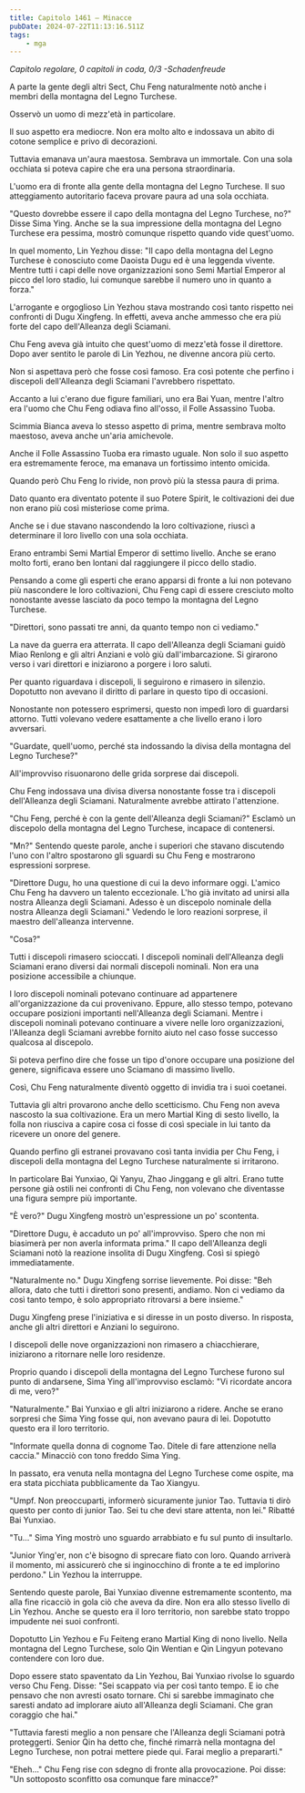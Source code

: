 ```yaml
---
title: Capitolo 1461 – Minacce
pubDate: 2024-07-22T11:13:16.511Z
tags:
    - mga
---
```



<em>Capitolo regolare,
0 capitoli in coda, 0/3
-Schadenfreude</em>


A parte la gente degli altri Sect, Chu Feng naturalmente notò anche i membri della montagna del Legno Turchese.


Osservò un uomo di mezz'età in particolare.


Il suo aspetto era mediocre. Non era molto alto e indossava un abito di cotone semplice e privo di decorazioni.


Tuttavia emanava un'aura maestosa. Sembrava un immortale. Con una sola occhiata si poteva capire che era una persona straordinaria.


L'uomo era di fronte alla gente della montagna del Legno Turchese. Il suo atteggiamento autoritario faceva provare paura ad una sola occhiata.


"Questo dovrebbe essere il capo della montagna del Legno Turchese, no?" Disse Sima Ying. Anche se la sua impressione della montagna del Legno Turchese era pessima, mostrò comunque rispetto quando vide quest'uomo.


In quel momento, Lin Yezhou disse: "Il capo della montagna del Legno Turchese è conosciuto come Daoista Dugu ed è una leggenda vivente. Mentre tutti i capi delle nove organizzazioni sono Semi Martial Emperor al picco del loro stadio, lui comunque sarebbe il numero uno in quanto a forza."


L'arrogante e orgoglioso Lin Yezhou stava mostrando così tanto rispetto nei confronti di Dugu Xingfeng. In effetti, aveva anche ammesso che era più forte del capo dell'Alleanza degli Sciamani.


Chu Feng aveva già intuito che quest'uomo di mezz'età fosse il direttore. Dopo aver sentito le parole di Lin Yezhou, ne divenne ancora più certo.


Non si aspettava però che fosse così famoso. Era così potente che perfino i discepoli dell'Alleanza degli Sciamani l'avrebbero rispettato.


Accanto a lui c'erano due figure familiari, uno era Bai Yuan, mentre l'altro era l'uomo che Chu Feng odiava fino all'osso, il Folle Assassino Tuoba.


Scimmia Bianca aveva lo stesso aspetto di prima, mentre sembrava molto maestoso, aveva anche un'aria amichevole.


Anche il Folle Assassino Tuoba era rimasto uguale. Non solo il suo aspetto era estremamente feroce, ma emanava un fortissimo intento omicida.


Quando però Chu Feng lo rivide, non provò più la stessa paura di prima.


Dato quanto era diventato potente il suo Potere Spirit, le coltivazioni dei due non erano più così misteriose come prima.


Anche se i due stavano nascondendo la loro coltivazione, riuscì a determinare il loro livello con una sola occhiata.


Erano entrambi Semi Martial Emperor di settimo livello. Anche se erano molto forti, erano ben lontani dal raggiungere il picco dello stadio.


Pensando a come gli esperti che erano apparsi di fronte a lui non potevano più nascondere le loro coltivazioni, Chu Feng capì di essere cresciuto molto nonostante avesse lasciato da poco tempo la montagna del Legno Turchese.


"Direttori, sono passati tre anni, da quanto tempo non ci vediamo."


La nave da guerra era atterrata. Il capo dell'Alleanza degli Sciamani guidò Miao Renlong e gli altri Anziani e volò giù dall'imbarcazione. Si girarono verso i vari direttori e iniziarono a porgere i loro saluti.


Per quanto riguardava i discepoli, li seguirono e rimasero in silenzio. Dopotutto non avevano il diritto di parlare in questo tipo di occasioni.


Nonostante non potessero esprimersi, questo non impedì loro di guardarsi attorno. Tutti volevano vedere esattamente a che livello erano i loro avversari.


"Guardate, quell'uomo, perché sta indossando la divisa della montagna del Legno Turchese?"


All'improvviso risuonarono delle grida sorprese dai discepoli.


Chu Feng indossava una divisa diversa nonostante fosse tra i discepoli dell'Alleanza degli Sciamani. Naturalmente avrebbe attirato l'attenzione.


"Chu Feng, perché è con la gente dell'Alleanza degli Sciamani?" Esclamò un discepolo della montagna del Legno Turchese, incapace di contenersi.


"Mn?" Sentendo queste parole, anche i superiori che stavano discutendo l'uno con l'altro spostarono gli sguardi su Chu Feng e mostrarono espressioni sorprese.


"Direttore Dugu, ho una questione di cui la devo informare oggi. L'amico Chu Feng ha davvero un talento eccezionale. L'ho già invitato ad unirsi alla nostra Alleanza degli Sciamani. Adesso è un discepolo nominale della nostra Alleanza degli Sciamani." Vedendo le loro reazioni sorprese, il maestro dell'alleanza intervenne.


"Cosa?"


Tutti i discepoli rimasero scioccati. I discepoli nominali dell'Alleanza degli Sciamani erano diversi dai normali discepoli nominali. Non era una posizione accessibile a chiunque.


I loro discepoli nominali potevano continuare ad appartenere all'organizzazione da cui provenivano. Eppure, allo stesso tempo, potevano occupare posizioni importanti nell'Alleanza degli Sciamani. Mentre i discepoli nominali potevano continuare a vivere nelle loro organizzazioni, l'Alleanza degli Sciamani avrebbe fornito aiuto nel caso fosse successo qualcosa al discepolo.


Si poteva perfino dire che fosse un tipo d'onore occupare una posizione del genere, significava essere uno Sciamano di massimo livello.


Così, Chu Feng naturalmente diventò oggetto di invidia tra i suoi coetanei.


Tuttavia gli altri provarono anche dello scetticismo. Chu Feng non aveva nascosto la sua coltivazione. Era un mero Martial King di sesto livello, la folla non riusciva a capire cosa ci fosse di così speciale in lui tanto da ricevere un onore del genere.


Quando perfino gli estranei provavano così tanta invidia per Chu Feng, i discepoli della montagna del Legno Turchese naturalmente si irritarono.


In particolare Bai Yunxiao, Qi Yanyu, Zhao Jinggang e gli altri. Erano tutte persone già ostili nei confronti di Chu Feng, non volevano che diventasse una figura sempre più importante.


"È vero?" Dugu Xingfeng mostrò un'espressione un po' scontenta.


"Direttore Dugu, è accaduto un po' all'improvviso. Spero che non mi biasimerà per non averla informata prima." Il capo dell'Alleanza degli Sciamani notò la reazione insolita di Dugu Xingfeng. Così si spiegò immediatamente.


"Naturalmente no." Dugu Xingfeng sorrise lievemente. Poi disse: "Beh allora, dato che tutti i direttori sono presenti, andiamo. Non ci vediamo da così tanto tempo, è solo appropriato ritrovarsi a bere insieme."


Dugu Xingfeng prese l'iniziativa e si diresse in un posto diverso. In risposta, anche gli altri direttori e Anziani lo seguirono.


I discepoli delle nove organizzazioni non rimasero a chiacchierare, iniziarono a ritornare nelle loro residenze.


Proprio quando i discepoli della montagna del Legno Turchese furono sul punto di andarsene, Sima Ying all'improvviso esclamò: "Vi ricordate ancora di me, vero?"


"Naturalmente." Bai Yunxiao e gli altri iniziarono a ridere. Anche se erano sorpresi che Sima Ying fosse qui, non avevano paura di lei. Dopotutto questo era il loro territorio.


"Informate quella donna di cognome Tao. Ditele di fare attenzione nella caccia." Minacciò con tono freddo Sima Ying.


In passato, era venuta nella montagna del Legno Turchese come ospite, ma era stata picchiata pubblicamente da Tao Xiangyu.


"Umpf. Non preoccuparti, informerò sicuramente junior Tao. Tuttavia ti dirò questo per conto di junior Tao. Sei tu che devi stare attenta, non lei." Ribatté Bai Yunxiao.


"Tu..." Sima Ying mostrò uno sguardo arrabbiato e fu sul punto di insultarlo.


"Junior Ying'er, non c'è bisogno di sprecare fiato con loro. Quando arriverà il momento, mi assicurerò che si inginocchino di fronte a te ed implorino perdono." Lin Yezhou la interruppe.


Sentendo queste parole, Bai Yunxiao divenne estremamente scontento, ma alla fine ricacciò in gola ciò che aveva da dire. Non era allo stesso livello di Lin Yezhou. Anche se questo era il loro territorio, non sarebbe stato troppo impudente nei suoi confronti.


Dopotutto Lin Yezhou e Fu Feiteng erano Martial King di nono livello. Nella montagna del Legno Turchese, solo Qin Wentian e Qin Lingyun potevano contendere con loro due.


Dopo essere stato spaventato da Lin Yezhou, Bai Yunxiao rivolse lo sguardo verso Chu Feng. Disse: "Sei scappato via per così tanto tempo. E io che pensavo che non avresti osato tornare. Chi si sarebbe immaginato che saresti andato ad implorare aiuto all'Alleanza degli Sciamani. Che gran coraggio che hai."


"Tuttavia faresti meglio a non pensare che l'Alleanza degli Sciamani potrà proteggerti. Senior Qin ha detto che, finché rimarrà nella montagna del Legno Turchese, non potrai mettere piede qui. Farai meglio a prepararti."


"Eheh..." Chu Feng rise con sdegno di fronte alla provocazione. Poi disse: "Un sottoposto sconfitto osa comunque fare minacce?"
                                


                                



